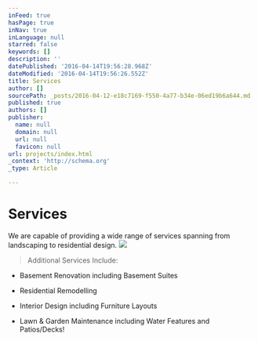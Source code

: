 ```yaml
---
inFeed: true
hasPage: true
inNav: true
inLanguage: null
starred: false
keywords: []
description: ''
datePublished: '2016-04-14T19:56:28.968Z'
dateModified: '2016-04-14T19:56:26.552Z'
title: Services
author: []
sourcePath: _posts/2016-04-12-e18c7169-f550-4a77-b34e-06ed19b6a644.md
published: true
authors: []
publisher:
  name: null
  domain: null
  url: null
  favicon: null
url: projects/index.html
_context: 'http://schema.org'
_type: Article

---
```

# Services

We are capable of providing a wide range of services spanning from landscaping to residential design.
![](https://the-grid-user-content.s3-us-west-2.amazonaws.com/6a1e21f3-4290-4e6c-b333-6cf44a0a1df9.png)

> Additional Services Include:

- Basement Renovation including Basement Suites

- Residential Remodelling

- Interior Design including Furniture Layouts

- Lawn & Garden Maintenance including Water Features and Patios/Decks!
